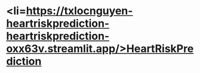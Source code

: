 # <li=https://txlocnguyen-heartriskprediction-heartriskprediction-oxx63v.streamlit.app/>HeartRiskPrediction</li>
